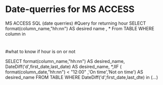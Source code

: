 # Date-querries for MS ACCESS 
MS ACCESS SQL (date querries) 
#Query for returning hour 
SELECT format(column_name,"hh:nn") AS desired name , * 
From TABLE
WHERE column in 
#
#
#
#
#what to know if hour is on or not 

SELECT format(column_name,"hh:nn") AS desired_name, DateDiff('d',first_date,last_date) AS desired_name, *,IIF ( format(column_date,"hh:nn") < "12:00" ,'On time','Not on time') AS desired_name
FROM TABLE
WHERE DateDiff('d',first_date,last_dte) in (...) 



